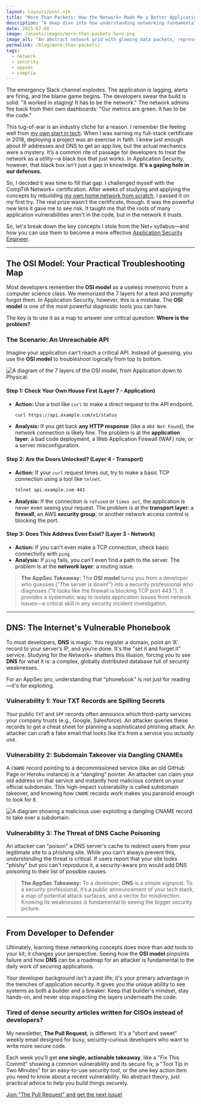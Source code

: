 ```yaml
---
layout: layouts/post.njk
title: "More Than Packets: How the Network+ Made Me a Better Application Security Engineer"
description: "A deep dive into how understanding networking fundamentals with the CompTIA Network+ certification can transform a developer into a more effective Application Security Engineer."
date: 2025-07-08
image: /assets/images/more-than-packets-hero.png
image_alt: "An abstract network grid with glowing data packets, representing the complexity of network layers."
permalink: /blog/more-than-packets/
tags:
  - network
  - security
  - appsec
  - comptia
---
```


The emergency Slack channel explodes. The application is lagging, alerts are firing, and the blame game begins. The developers swear the build is solid: "It worked in staging! It has to be the network." The network admins fire back from their own dashboards: "Our metrics are green. It has to be the code."

This tug-of-war is an industry cliché for a reason. I remember the feeling well from [my own start in tech](/about). When I was earning my full-stack certificate in 2018, deploying a project was an exercise in faith. I knew just enough about IP addresses and DNS to get an app live, but the actual mechanics were a mystery. It’s a common rite of passage for developers to treat the network as a utility—a black box that just works. In Application Security, however, that black box isn't just a gap in knowledge. **It's a gaping hole in our defenses.**

So, I decided it was time to fill that gap. I challenged myself with the CompTIA Network+ certification. After weeks of studying and applying the concepts by rebuilding [my own home network from scratch](/my_work), I passed it on my first try. The real prize wasn't the certificate, though. It was the powerful new lens it gave me to see risk. It taught me that the roots of many application vulnerabilities aren't in the code, but in the network it trusts.

So, let's break down the key concepts I stole from the Net+ syllabus—and how you can use them to become a more effective [Application Security Engineer](/resume).

---

## The OSI Model: Your Practical Troubleshooting Map

Most developers remember the **OSI model** as a useless mnemonic from a computer science class. We memorized the 7 layers for a test and promptly forgot them. In Application Security, however, this is a mistake. The **OSI model** is one of the most powerful diagnostic tools you can have.

The key is to use it as a map to answer one critical question: **Where is the problem?**

### The Scenario: An Unreachable API

Imagine your application can't reach a critical API. Instead of guessing, you use the **OSI model** to troubleshoot logically from top to bottom.

![A diagram of the 7 layers of the OSI model, from Application down to Physical.](/assets/images/osi-model.png)

#### Step 1:  Check Your Own House First  (Layer 7 - Application)
* **Action:** Use a tool like `curl` to make a direct request to the API endpoint.
    ```bash
    curl https://api.example.com/v1/status
    ```
* **Analysis:** If you get back **any HTTP response** (like a `404 Not Found`), the network connection is likely fine. The problem is at the **application layer**: a bad code deployment, a Web Application Firewall (WAF) rule, or a server misconfiguration.

#### Step 2: Are the Doors Unlocked? (Layer 4 - Transport)
* **Action:** If your `curl` request times out, try to make a basic TCP connection using a tool like `telnet`.
    ```bash
    telnet api.example.com 443
    ```
* **Analysis:** If the connection is `refused` or `times out`, the application is never even seeing your request. The problem is at the **transport layer**: a **firewall**, an AWS **security group**, or another network access control is blocking the port.

#### Step 3: Does This Address Even Exist? (Layer 3 - Network)
* **Action:** If you can't even make a TCP connection, check basic connectivity with `ping`.
* **Analysis:** If `ping` fails, you can't even find a path to the server. The problem is at the **network layer**: a routing issue.

> **The AppSec Takeaway:** The **OSI model** turns you from a developer who guesses ("The server is down!") into a security professional who diagnoses ("It looks like the firewall is blocking TCP port 443."). It provides a systematic way to isolate application issues from network issues—a critical skill in any security incident investigation.

---

## DNS: The Internet's Vulnerable Phonebook

To most developers, **DNS** is magic. You register a domain, point an ‘A’ record to your server’s IP, and you’re done. It's the "set it and forget it" service. Studying for the Network+ shatters this illusion, forcing you to see **DNS** for what it is: a complex, globally distributed database full of security weaknesses.

For an AppSec pro, understanding that "phonebook" is not just for reading—it's for exploiting.

### Vulnerability 1: Your TXT Records are Spilling Secrets
Your public `TXT` and `SPF` records often announce which third-party services your company trusts (e.g., Google, Salesforce). An attacker queries these records to get a cheat sheet for planning a sophisticated phishing attack. An attacker can craft a fake email that looks like it's from a service you *actually use*.

### Vulnerability 2: Subdomain Takeover via Dangling CNAMEs
A `CNAME` record pointing to a decommissioned service (like an old GitHub Page or Heroku instance) is a "dangling" pointer. An attacker can claim your old address on that service and instantly host malicious content on your official subdomain. This high-impact vulnerability is called subdomain takeover, and knowing how `CNAME` records work makes you paranoid enough to look for it.

![A diagram showing a malicious user exploiting a dangling CNAME record to take over a subdomain.](http://googleusercontent.com/image_generation_content/2)

### Vulnerability 3: The Threat of DNS Cache Poisoning
An attacker can "poison" a DNS server's cache to redirect users from your legitimate site to a phishing site. While you can't always prevent this, *understanding* the threat is critical. If users report that your site looks "phishy" but you can't reproduce it, a security-aware pro would add DNS poisoning to their list of possible causes.

> **The AppSec Takeaway:** To a developer, **DNS** is a simple signpost. To a security professional, it’s a public announcement of your tech stack, a map of potential attack surfaces, and a vector for misdirection. Knowing its weaknesses is fundamental to seeing the bigger security picture.

---

## From Developer to Defender

Ultimately, learning these networking concepts does more than add tools to your kit; it changes your perspective. Seeing how the **OSI model** pinpoints failure and how **DNS** can be a roadmap for an attacker is fundamental to the daily work of securing applications.

Your developer background isn't a past life; it's your primary advantage in the trenches of application security. It gives you the unique ability to see systems as both a builder and a breaker. Keep that builder's mindset, stay hands-on, and never stop inspecting the layers underneath the code.

<div class="newsletter-cta">
    <h3>Tired of dense security articles written for CISOs instead of developers?</h3>
    <p>My newsletter, <strong>The Pull Request</strong>, is different. It's a "short and sweet" weekly email designed for busy, security-curious developers who want to write more secure code.</p>
    <p>Each week you'll get <strong>one single, actionable takeaway</strong>, like a "Fix This Commit" showing a common vulnerability and its secure fix, a "Tool Tip in Two Minutes" for an easy-to-use security tool, or the one key action item you need to know about a recent vulnerability. No abstract theory, just practical advice to help you build things securely.</p>
    <a href="https://your-newsletter-link.com" class="cta-button" target="_blank" rel="noopener noreferrer">Join "The Pull Request" and get the next issue!</a>
</div>
